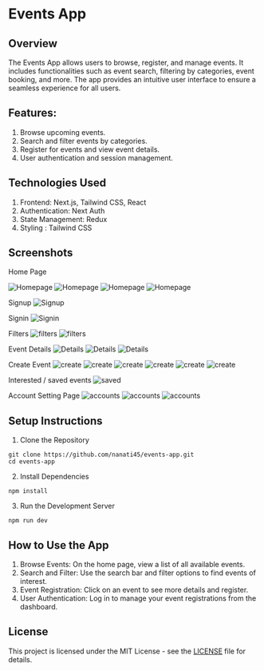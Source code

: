 # Events App

## Overview

The Events App allows users to browse, register, and manage events. It includes functionalities such as event search, filtering by categories, event booking, and more. The app provides an intuitive user interface to ensure a seamless experience for all users.

## Features:

1. Browse upcoming events.
2. Search and filter events by categories.
3. Register for events and view event details.
4. User authentication and session management.

## Technologies Used

1. Frontend: Next.js, Tailwind CSS, React
2. Authentication: Next Auth
3. State Management: Redux
4. Styling : Tailwind CSS

## Screenshots

Home Page

![Homepage](public/assets/screenshots/h1.png)
![Homepage](public/assets/screenshots/h2.png)
![Homepage](public/assets/screenshots/h3.png)
![Homepage](public/assets/screenshots/h4.png)

Signup
![Signup](public/assets/screenshots/su.png)

Signin
![Signin](public/assets/screenshots/si.png)

Filters
![filters](public/assets/screenshots/f1.png)
![filters](public/assets/screenshots/f2.png)

Event Details
![Details](public/assets/screenshots/d1.png)
![Details](public/assets/screenshots/d2.png)
![Details](public/assets/screenshots/d3.png)

Create Event
![create](public/assets/screenshots/c1.png)
![create](public/assets/screenshots/c2.png)
![create](public/assets/screenshots/c3.png)
![create](public/assets/screenshots/c4.png)
![create](public/assets/screenshots/c42.png)
![create](public/assets/screenshots/c43.png)

Interested / saved events
![saved](public/assets/screenshots/i.png)

Account Setting Page
![accounts](public/assets/screenshots/a1.png)
![accounts](public/assets/screenshots/a2.png)
![accounts](public/assets/screenshots/a3.png)

## Setup Instructions

1. Clone the Repository

```
git clone https://github.com/nanati45/events-app.git
cd events-app
```

2. Install Dependencies

```
npm install
```

3. Run the Development Server

```
npm run dev
```

## How to Use the App

1. Browse Events: On the home page, view a list of all available events.
2. Search and Filter: Use the search bar and filter options to find events of interest.
3. Event Registration: Click on an event to see more details and register.
4. User Authentication: Log in to manage your event registrations from the dashboard.

## License

This project is licensed under the MIT License - see the [LICENSE](./LICENSE) file for details.
